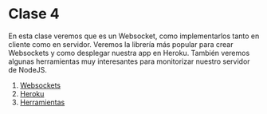 # Clase 4

En esta clase veremos que es un Websocket, como implementarlos tanto en cliente como en servidor. Veremos la librería más popular para crear Websockets y como desplegar nuestra app en Heroku. También veremos algunas herramientas muy interesantes para monitorizar nuestro servidor de NodeJS.

1. [Websockets](./websockets.md)
2. [Heroku](./heroku.md)
3. [Herramientas](./herramientas.md)
